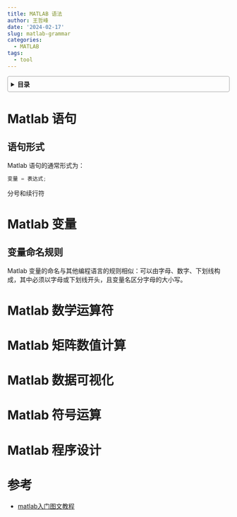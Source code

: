 ```yaml
---
title: MATLAB 语法
author: 王哲峰
date: '2024-02-17'
slug: matlab-grammar
categories:
  - MATLAB
tags:
  - tool
---
```


<style>
details {
    border: 1px solid #aaa;
    border-radius: 4px;
    padding: .5em .5em 0;
}
summary {
    font-weight: bold;
    margin: -.5em -.5em 0;
    padding: .5em;
}
details[open] {
    padding: .5em;
}
details[open] summary {
    border-bottom: 1px solid #aaa;
    margin-bottom: .5em;
}
img {
    pointer-events: none;
}
</style>

<details><summary>目录</summary><p>

- [TODO](#TODO)
</p></details><p></p>


# Matlab 语句

## 语句形式

Matlab 语句的通常形式为：

```matlab
变量 = 表达式;
```

分号和续行符


# Matlab 变量

## 变量命名规则

Matlab 变量的命名与其他编程语言的规则相似：可以由字母、数字、下划线构成，其中必须以字母或下划线开头，且变量名区分字母的大小写。

# Matlab 数学运算符


# Matlab 矩阵数值计算


# Matlab 数据可视化


# Matlab 符号运算


# Matlab 程序设计

# 参考

* [matlab入门图文教程](https://zhuanlan.zhihu.com/p/77669451)
